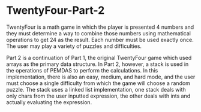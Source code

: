 # TwentyFour-Part-2
TwentyFour is a math game in which the player is presented 4 numbers and they must determine a way to combine those numbers using mathematical operations to get 24 as the result. Each number must be used exactly once. The user may play a variety of puzzles and difficulties.

Part 2 is a continuation of Part 1, the original TwentyFour game which used arrays as the primary
data structure. In Part 2, however, a stack is used in the operations of PEMDAS to perform the calculations.
In this implementation, there is also an easy, medium, and hard mode, and the user must choose a single difficulty
from which the game will choose a random puzzle. The stack uses a linked list implementation, one stack deals with 
only chars from the user inputted expression, the other deals with ints and actually evaluating the expression.
